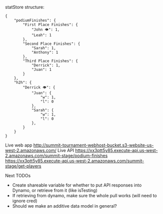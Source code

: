 



statStore structure:
```
{
    "podiumFinishes": {
        "First Place Finishes": {
            "John 👁️": 1,
            "Leah": 1
        },
        "Second Place Finishes": {
            "Sarah": 1,
            "Anthony": 1
        },
        "Third Place Finishes": {
            "Derrick": 1,
            "Juan": 1
        }
    },
    "h2h": {
        "Derrick 👁️": {
            "Juan": {
                "w": 1,
                "l": 0
            },
            "Sarah": {
                "w": 1,
                "l": 0
            },
        }
    }
}

```

Live web app
http://summit-tournament-webhost-bucket.s3-website-us-west-2.amazonaws.com/
Live API
https://xx3ptt5y85.execute-api.us-west-2.amazonaws.com/summit-stage/podium-finishes
https://xx3ptt5y85.execute-api.us-west-2.amazonaws.com/summit-stage/get-players

Next TODOs
- Create shareable variable for whether to put API responses into Dynamo, or retrieve from it (like isTesting)
- If retrieving from dynamo, make sure the whole pull works (will need to ignore cred)
- Should we make an additive data model in general? 